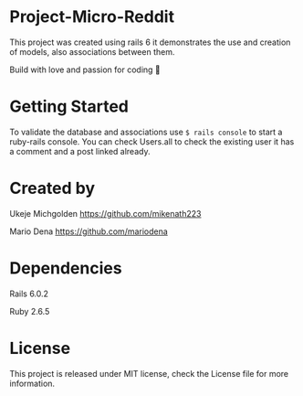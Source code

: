 # Project-Micro-Reddit

This project was created using rails 6 it demonstrates the use and creation of models, also associations between them.

Build with love and passion for coding :heartbeat:

# Getting Started

To validate the database and associations use `$ rails console` to start a ruby-rails console. 
You can check Users.all to check the existing user it has a comment and a post linked already.

# Created by

Ukeje Michgolden  https://github.com/mikenath223 

Mario Dena https://github.com/mariodena

# Dependencies

Rails 6.0.2

Ruby 2.6.5

# License 

This project is released under MIT license, check the License file for more information.
